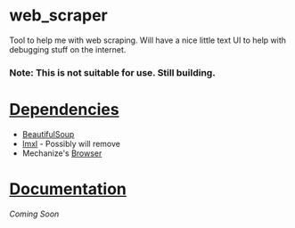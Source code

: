 # web_scraper
Tool to help me with web scraping. Will have a nice little text UI to help with debugging stuff on the internet.

### Note: This is not suitable for use. Still building.

# <u>Dependencies</u>

* [<u>BeautifulSoup</u>](https://www.crummy.com/software/BeautifulSoup/)
* [<u>lmxl</u>](http://lxml.de/) - Possibly will remove
* Mechanize's [<u>Browser</u>](http://wwwsearch.sourceforge.net/mechanize/)

# <u>Documentation</u>

  *Coming Soon*






